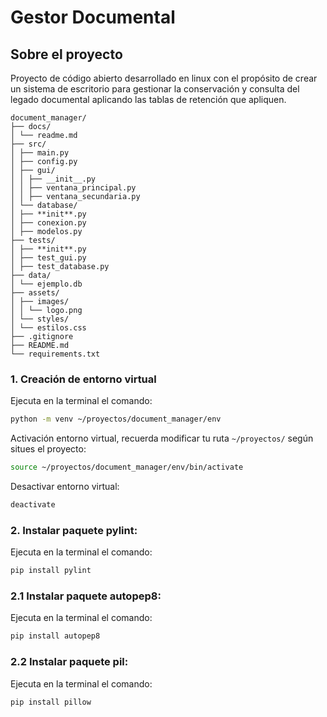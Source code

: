 # Gestor Documental

## Sobre el proyecto

Proyecto de código abierto desarrollado en linux con el propósito de crear un sistema de escritorio para gestionar la conservación y consulta del legado documental aplicando las tablas de retención que apliquen.

```mermaid
document_manager/
├── docs/
│ └── readme.md
├── src/
│ ├── main.py
│ ├── config.py
│ ├── gui/
│ │ ├── __init__.py
│ │ ├── ventana_principal.py
│ │ ├── ventana_secundaria.py
│ └── database/
│ ├── **init**.py
│ ├── conexion.py
│ ├── modelos.py
├── tests/
│ ├── **init**.py
│ ├── test_gui.py
│ ├── test_database.py
├── data/
│ └── ejemplo.db
├── assets/
│ ├── images/
│ │ └── logo.png
│ └── styles/
│ └── estilos.css
├── .gitignore
├── README.md
└── requirements.txt
```

### 1. Creación de entorno virtual

Ejecuta en la terminal el comando:

```bash
python -m venv ~/proyectos/document_manager/env
```

Activación entorno virtual, recuerda modificar tu ruta `~/proyectos/` según situes el proyecto:

```bash
source ~/proyectos/document_manager/env/bin/activate
```

Desactivar entorno virtual:

```bash
deactivate
```

### 2. Instalar paquete pylint:

Ejecuta en la terminal el comando:

```bash
pip install pylint
```

### 2.1 Instalar paquete autopep8:

Ejecuta en la terminal el comando:

```bash
pip install autopep8
```

### 2.2 Instalar paquete pil:

Ejecuta en la terminal el comando:

```bash
pip install pillow
```
